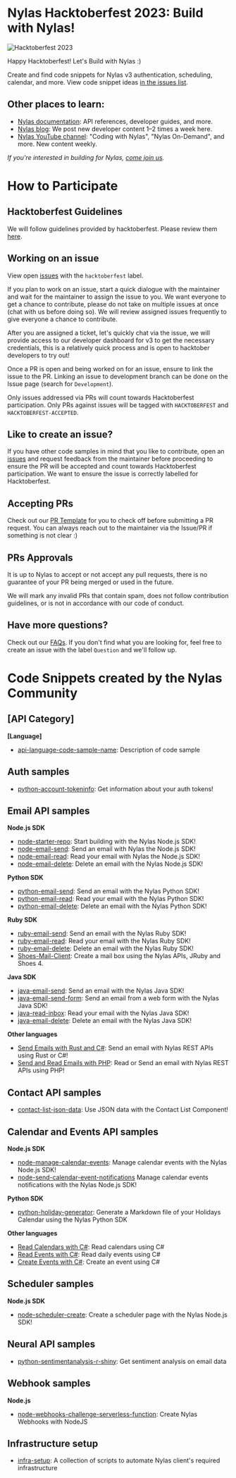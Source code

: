 # Nylas Hacktoberfest 2023: Build with Nylas!

![Hacktoberfest 2023](https://github.com/nylas-samples/nylas-hacktoberfest-2023/assets/553578/56e3859d-2524-4b97-b2dd-1d9a11706523)

Happy Hacktoberfest! Let's Build with Nylas :)

Create and find code snippets for Nylas v3 authentication, scheduling, calendar, and more. View code snippet ideas [in the issues list](https://github.com/nylas-samples/nylas-hacktoberfest-2023/issues).

## Other places to learn:

- [Nylas documentation](https://developer.nylas.com/docs/v3-beta/): API references, developer guides, and more.
- [Nylas blog](https://www.nylas.com/blog/): We post new developer content 1–2 times a week here.
- [Nylas YouTube channel](https://www.youtube.com/c/nylas): "Coding with Nylas", "Nylas On-Demand", and more. New content weekly.

_If you're interested in building for Nylas, [come join us](https://ats.comparably.com/api/v1/gh/nylas)._

# How to Participate
## Hacktoberfest Guidelines
We will follow guidelines provided by hacktoberfest. Please review them [here](https://hacktoberfest.com/participation/#pr-mr-details).

## Working on an issue
View open [issues](https://github.com/nylas-samples/nylas-hacktoberfest-2023/issues) with the `hacktoberfest` label. 

If you plan to work on an issue, start a quick dialogue with the maintainer and wait for the maintainer to assign the issue to you. We want everyone to get a chance to contribute, please do not take on multiple issues at once (chat with us before doing so). We will review assigned issues frequently to give everyone a chance to contribute.

After you are assigned a ticket, let's quickly chat via the issue, we will provide access to our developer dashboard for v3 to get the necessary credentials, this is a relatively quick process and is open to hacktober developers to try out!

Once a PR is open and being worked on for an issue, ensure to link the issue to the PR. Linking an issue to development branch can be done on the Issue page (search for `Development`). 

Only issues addressed via PRs will count towards Hacktoberfest participation. Only PRs against issues will be tagged with `HACKTOBERFEST` and `HACKTOBERFEST-ACCEPTED`.

## Like to create an issue?
If you have other code samples in mind that you like to contribute, open an [issues](https://github.com/nylas-samples/nylas-hacktoberfest-2023/issues) and request feedback from the maintainer before proceeding to ensure the PR will be accepted and count towards Hacktoberfest participation. We want to ensure the issue is correctly labelled for Hacktoberfest.

## Accepting PRs
Check out our [PR Template](https://github.com/nylas-samples/nylas-hacktoberfest-2023/blob/main/pull_request_template.md) for you to check off before submitting a PR request. You can always reach out to the maintainer via the Issue/PR if something is not clear :)

## PRs Approvals
It is up to Nylas to accept or not accept any pull requests, there is no guarantee of your PR being merged or used in the future.

We will mark any invalid PRs that contain spam, does not follow contribution guidelines, or is not in accordance with our code of conduct.

## Have more questions?
Check out our [FAQs](https://github.com/nylas-samples/nylas-hacktoberfest-2023/blob/main/faqs.md). If you don't find what you are looking for, feel free to create an issue with the label `Question` and we'll follow up.

# Code Snippets created by the Nylas Community

## [API Category]
**[Language]**
- [api-language-code-sample-name](full-link-to-folder): Description of code sample

## Auth samples

- [python-account-tokeninfo](https://github.com/nylas-samples/python-account-tokeninfo): Get information about your auth tokens!

## Email API samples

**Node.js SDK**
- [node-starter-repo](https://github.com/nylas-samples/node-starter-repo): Start building with the Nylas Node.js SDK!
- [node-email-send](https://github.com/nylas-samples/node-email-send): Send an email with Nylas the Node.js SDK!
- [node-email-read](https://github.com/nylas-samples/node-email-read): Read your email with Nylas the Node.js SDK!
- [node-email-delete](https://github.com/nylas-samples/node-delete-email): Delete an email with the Nylas Node.js SDK!

**Python SDK**

- [python-email-send](https://github.com/nylas-samples/python-email-send): Send an email with the Nylas Python SDK!
- [python-email-read](https://github.com/nylas-samples/python-email-read): Read your email with the Nylas Python SDK!
- [python-email-delete](https://github.com/nylas-samples/python-email-delete): Delete an email with the Nylas Python SDK!

**Ruby SDK**

- [ruby-email-send](https://github.com/nylas-samples/ruby-email-send): Send an email with the Nylas Ruby SDK!
- [ruby-email-read](https://github.com/nylas-samples/ruby-email-read): Read your email with the Nylas Ruby SDK!
- [ruby-email-delete](https://github.com/nylas-samples/ruby-email-delete): Delete an email with the Nylas Ruby SDK!
- [Shoes-Mail-Client](https://github.com/nylas-samples/Shoes-Mail-Client): Create a mail box using the Nylas APIs, JRuby and Shoes 4.

**Java SDK**

- [java-email-send](https://github.com/nylas-samples/java-email-send): Send an email with the Nylas Java SDK!
- [java-email-send-form](https://github.com/nylas-samples/java-email-send-form): Send an email from a web form with the Nylas Java SDK!
- [java-read-inbox](https://github.com/nylas-samples/java-read-email): Read your email with the Nylas Java SDK!
- [java-email-delete](https://github.com/nylas-samples/java_email_delete): Delete an email with the Nylas Java SDK!

**Other languages**

- [Send Emails with Rust and C#](https://github.com/nylas-samples/send_emails_rust_csharp): Send an email with Nylas REST APIs using Rust or C#!
- [Send and Read Emails with PHP](https://github.com/nylas-samples/php_send_and_read_emails): Read or Send an email with Nylas REST APIs using PHP!

## Contact API samples

- [contact-list-json-data](https://github.com/nylas-samples/contact-list-json-data): Use JSON data with the Contact List Component!

## Calendar and Events API samples

**Node.js SDK**
- [node-manage-calendar-events](https://github.com/nylas-samples/node-manage-calendar-events): Manage calendar events with the Nylas Node.js SDK!
- [node-send-calendar-event-notifications](https://github.com/nylas-samples/node-send-calendar-event-notifications) Manage calendar events notifications with the Nylas Node.js SDK!

**Python SDK**
- [python-holiday-generator](https://github.com/nylas-samples/python-holidays-generator): Generate a Markdown file of your Holidays Calendar using the Nylas Python SDK

**Other languages**
- [Read Calendars with C#](https://github.com/nylas-samples/read_calendars_c_sharp): Read calendars using C#
- [Read Events with C#](https://github.com/nylas-samples/read_events_c_sharp): Read daily events using C#
- [Create Events with C#](https://github.com/nylas-samples/create_events_c_sharp): Create an event using C#

## Scheduler samples

**Node.js SDK**

- [node-scheduler-create](https://github.com/nylas-samples/node-scheduler-create): Create a scheduler page with the Nylas Node.js SDK!

## Neural API samples

- [python-sentimentanalysis-r-shiny](https://github.com/nylas-samples/python-sentimentanalysis-r-shiny): Get sentiment analysis on email data

## Webhook samples

**Node.js**
- [node-webhooks-challenge-serverless-function](https://github.com/nylas-samples/node-webhooks-challenge-serverless-function): Create Nylas Webhooks with NodeJS

## Infrastructure setup
- [infra-setup](https://github.com/nylas-samples/infra-setup): A collection of scripts to automate Nylas client's required infrastructure
